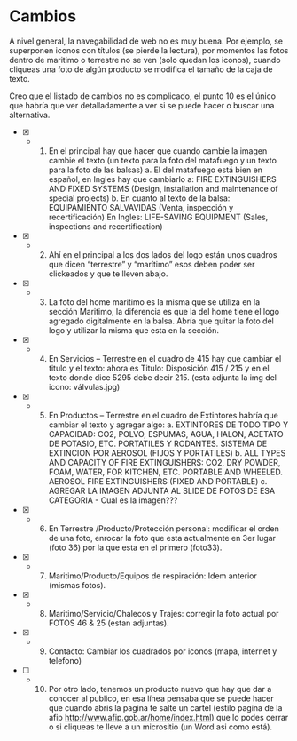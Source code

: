 # Cambios

A nivel general, la navegabilidad de web no es muy buena. Por ejemplo, se superponen iconos con títulos (se pierde la lectura), por momentos las fotos dentro de maritimo o terrestre no se ven (solo quedan los iconos), cuando cliqueas una foto de algún producto se modifica el tamaño de la caja de texto.

Creo que el listado de cambios no es complicado, el punto 10 es el único que habría que ver detalladamente a ver si se puede hacer o buscar una alternativa.

* [x] - 1. En el principal hay que hacer que cuando cambie la imagen cambie el texto (un texto para la foto del matafuego y un texto para la foto de las balsas)
	a. El del matafuego está bien en español, en Ingles hay que cambiarlo a: FIRE EXTINGUISHERS AND FIXED SYSTEMS (Design, installation and maintenance of special projects)
	b. En cuanto al texto de la balsa: EQUIPAMIENTO SALVAVIDAS (Venta, inspección y recertificación) En Ingles: LIFE-SAVING EQUIPMENT (Sales, inspections and recertification)

* [x] - 2. Ahí en el principal a los dos lados del logo están unos cuadros que dicen “terrestre” y “marítimo” esos deben poder ser clickeados y que te lleven abajo.

* [x] - 3. La foto del home maritimo es la misma que se utiliza en la sección Maritimo, la diferencia es que la del home tiene el logo agregado digitalmente en la balsa. Abría que quitar la foto del logo y utilizar la misma que esta en la sección.

* [x] - 4. En Servicios – Terrestre en el cuadro de 415 hay que cambiar el titulo y el texto: ahora es Titulo: Disposición 415 / 215 y en el texto donde dice 5295 debe decir 215. (esta adjunta la img del icono: válvulas.jpg)

* [x] - 5. En Productos – Terrestre en el cuadro de Extintores habría que cambiar el texto y agregar algo:
	a. EXTINTORES DE TODO TIPO Y CAPACIDAD: CO2, POLVO, ESPUMAS, AGUA, HALON, ACETATO DE POTASIO, ETC. PORTATILES Y RODANTES. SISTEMA DE EXTINCION POR AEROSOL (FIJOS Y PORTATILES)
	b. ALL TYPES AND CAPACITY OF FIRE EXTINGUISHERS: CO2, DRY POWDER, FOAM, WATER, FOR KITCHEN, ETC. PORTABLE AND WHEELED. AEROSOL FIRE EXTINGUISHERS (FIXED AND PORTABLE)
	c. AGREGAR LA IMAGEN ADJUNTA AL SLIDE DE FOTOS DE ESA CATEGORIA - Cual es la imagen???

* [x] - 6. En Terrestre /Producto/Protección personal: modificar el orden de una foto, enrocar la foto que esta actualmente en 3er lugar (foto 36) por la que esta en el primero (foto33).

* [x] - 7. Maritimo/Producto/Equipos de respiración: Idem anterior (mismas fotos).

* [x] - 8. Maritimo/Servicio/Chalecos y Trajes: corregir la foto actual por FOTOS 46 & 25 (estan adjuntas).

* [x] - 9. Contacto: Cambiar los cuadrados por iconos (mapa, internet y telefono)

* [ ] - 10. Por otro lado, tenemos un producto nuevo que hay que dar a conocer al publico, en esa línea pensaba que se puede hacer que cuando abris la pagina te salte un cartel (estilo pagina de la afip http://www.afip.gob.ar/home/index.html) que lo podes cerrar o si cliqueas te lleve a un micrositio (un Word asi como está).